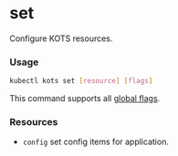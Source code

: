 # set

Configure KOTS resources.

### Usage

```bash
kubectl kots set [resource] [flags]
```

This command supports all [global flags](kots-cli-global-flags).

### Resources

* `config` set config items for application.
